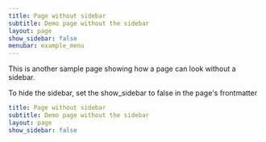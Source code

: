 ```yaml
---
title: Page without sidebar
subtitle: Demo page without the sidebar
layout: page
show_sidebar: false
menubar: example_menu
---
```


This is another sample page showing how a page can look without a sidebar. 

To hide the sidebar, set the show_sidebar to false in the page's frontmatter

```yml
title: Page without sidebar
subtitle: Demo page without the sidebar
layout: page
show_sidebar: false
```
